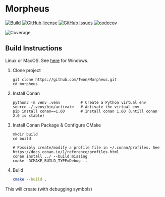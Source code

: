 # Morpheus

 [![Build](https://github.com/Twon/Morpheus/actions/workflows/cmake.yml/badge.svg)](https://github.com/Twon/Morpheus/actions)
 [![GitHub license](https://img.shields.io/badge/license-MIT-blue.svg)](https://raw.githubusercontent.com/twon/morpheus/master/LICENSE.MIT)
 [![GitHub Issues](https://img.shields.io/github/issues/twon/morpheus.svg)](http://github.com/twon/morpheus/issues)
 [![codecov](https://codecov.io/gh/Twon/Morpheus/branch/main/graph/badge.svg?token=1JmtZA8soP)](https://codecov.io/gh/Twon/Morpheus)

![Coverage](https://codecov.io/gh/Twon/Morpheus/branch/main/graphs/sunburst.svg?token=1JmtZA8soP)

## Build Instructions

Linux or MacOS.  See [here](https://github.com/profitviews/heisenberg/blob/main/windows.md) for Windows.

1. Clone project
   ```
   git clone https://github.com/Twon/Morpheus.git
   cd morpheus 
   ```

2. Install Conan
   ```
   python3 -m venv .venv         # Create a Python virtual env
   source ./.venv/bin/activate   # Activate the virtual env
   pip install conan==1.60       # Install conan 1.60 (untill conan 2.0 is stable)
   ```

3. Install Conan Package & Configure CMake 
   ```
   mkdir build
   cd build

   # Possibly create/modify a profile file in ~/.conan/profiles. See https://docs.conan.io/1/reference/profiles.html
   conan install ../ --build missing
   cmake -DCMAKE_BUILD_TYPE=Debug ..
   ```
   
4. Build
   ```bash
   cmake --build .
   ```

This will create (with debugging symbols)
